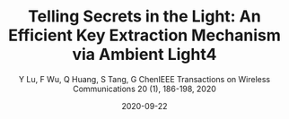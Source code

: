 ---
title: "Telling Secrets in the Light: An Efficient Key Extraction Mechanism via Ambient Light4"
collection: publications
permalink: "/publication/2020-09-22"
excerpt: "Due to the benefits of small latency, low energy consumption and increased data rate, device-to-device (D2D) communication is recognized as one of the promising techniques in the 5G era. However, the distributed nature of D2D communication makes it non-trivial to generate symmetric keys for the involving parties. Many efforts have been devoted to dynamically generate cryptographic keys for D2D communication in mobile network. However, most of them have limited applicability to practical scenarios due to low key generation efficiency or limited compatibility with commercial mobile devices. In this paper, we design an ambient light based key generation approach, which works on commercial off-the-shelf mobile devices, and achieves high key generation efficiency. We observe that mobile devices (e.g., smartphones, tablets) are often equipped with ambient light sensors and devices sense different light …"
date: "2020-09-22"
venue: "IEEE Transactions on Wireless Communications 20 (1), 186-198, 2020"
paperurl: 
author: "Y Lu, F Wu, Q Huang, S Tang, G ChenIEEE Transactions on Wireless Communications 20 (1), 186-198, 2020"
poster:
remark:
---